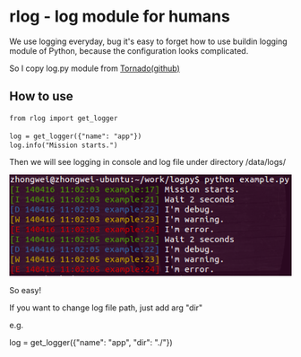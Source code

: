rlog - log module for humans 
============================

We use logging everyday, bug it's easy to forget how to use buildin 
logging module of Python, because the configuration looks complicated. 

So I copy log.py module from [Tornado(github)](https://github.com/facebook/tornado)


How to use
----------
    
    from rlog import get_logger

    log = get_logger({"name": "app"})
    log.info("Mission starts.")


Then we will see logging in console and log file under directory /data/logs/

![screenshot](./screenshot.png)

So easy! 


If you want to change log file path, just add arg "dir" 

e.g.

log = get_logger({"name": "app", "dir": "./"})
